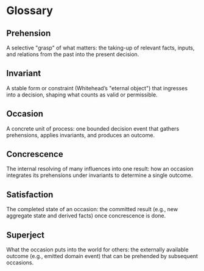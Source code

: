 # Glossary

## Prehension
A selective "grasp" of what matters: the taking-up of relevant facts, inputs, and relations from the past into the present decision.

## Invariant 
A stable form or constraint (Whitehead’s "eternal object") that ingresses into a decision, shaping what counts as valid or permissible.

## Occasion
A concrete unit of process: one bounded decision event that gathers prehensions, applies invariants, and produces an outcome.

## Concrescence
The internal resolving of many influences into one result: how an occasion integrates its prehensions under invariants to determine a single outcome.

## Satisfaction
The completed state of an occasion: the committed result (e.g., new aggregate state and derived facts) once concrescence is done.

## Superject
What the occasion puts into the world for others: the externally available outcome (e.g., emitted domain event) that can be prehended by subsequent occasions.